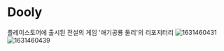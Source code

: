 # Dooly
플레이스토어에 출시된 전설의 게임 '애기공룡 둘리'의 리포지터리
![1631460431](https://user-images.githubusercontent.com/46840940/132993622-4ae04639-639a-4951-be9b-7c06178ff1f4.gif)
![1631460439](https://user-images.githubusercontent.com/46840940/132993628-e1b3abcf-362b-4db9-8250-b729ed2dbf26.gif)
